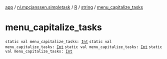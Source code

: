 [app](../../../index.md) / [nl.mpcjanssen.simpletask](../../index.md) / [R](../index.md) / [string](index.md) / [menu_capitalize_tasks](.)

# menu_capitalize_tasks

`static val menu_capitalize_tasks: `[`Int`](https://kotlinlang.org/api/latest/jvm/stdlib/kotlin/-int/index.html)
`static val menu_capitalize_tasks: `[`Int`](https://kotlinlang.org/api/latest/jvm/stdlib/kotlin/-int/index.html)
`static val menu_capitalize_tasks: `[`Int`](https://kotlinlang.org/api/latest/jvm/stdlib/kotlin/-int/index.html)
`static val menu_capitalize_tasks: `[`Int`](https://kotlinlang.org/api/latest/jvm/stdlib/kotlin/-int/index.html)